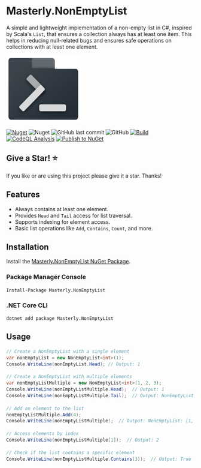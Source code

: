 # Masterly.NonEmptyList
A simple and lightweight implementation of a non-empty list in C#, inspired by Scala's `List`, that ensures a collection always has at least one item. This helps in reducing null-related bugs and ensures safe operations on collections with at least one element.

<img src="https://raw.githubusercontent.com/a7mdfre7at/Masterly.NonEmptyList/master/repo_image.png" width="200" height="180">

[![Nuget](https://img.shields.io/nuget/v/Masterly.NonEmptyList?style=flat-square)](https://www.nuget.org/packages/Masterly.NonEmptyList) ![Nuget](https://img.shields.io/nuget/dt/Masterly.NonEmptyList?style=flat-square) ![GitHub last commit](https://img.shields.io/github/last-commit/a7mdfre7at/Masterly.NonEmptyList?style=flat-square) ![GitHub](https://img.shields.io/github/license/a7mdfre7at/Masterly.NonEmptyList?style=flat-square) [![Build](https://github.com/a7mdfre7at/Masterly.NonEmptyList/actions/workflows/build.yml/badge.svg?branch=master)](https://github.com/a7mdfre7at/Masterly.NonEmptyList/actions/workflows/build.yml) [![CodeQL Analysis](https://github.com/a7mdfre7at/Masterly.NonEmptyList/actions/workflows/codeql-analysis.yml/badge.svg?branch=master)](https://github.com/a7mdfre7at/Masterly.NonEmptyList/actions/workflows/codeql-analysis.yml) [![Publish to NuGet](https://github.com/a7mdfre7at/Masterly.NonEmptyList/actions/workflows/publish.yml/badge.svg?branch=master)](https://github.com/a7mdfre7at/Masterly.NonEmptyList/actions/workflows/publish.yml)


## Give a Star! :star:

If you like or are using this project please give it a star. Thanks!

## Features

- Always contains at least one element.
- Provides `Head` and `Tail` access for list traversal.
- Supports indexing for element access.
- Basic list operations like `Add`, `Contains`, `Count`, and more.

## Installation

Install the [Masterly.NonEmptyList NuGet Package](https://www.nuget.org/packages/Masterly.NonEmptyList).

### Package Manager Console

```
Install-Package Masterly.NonEmptyList
```

### .NET Core CLI

```
dotnet add package Masterly.NonEmptyList
```


## Usage

````csharp
// Create a NonEmptyList with a single element
var nonEmptyList = new NonEmptyList<int>(1);
Console.WriteLine(nonEmptyList.Head); // Output: 1

// Create a NonEmptyList with multiple elements
var nonEmptyListMultiple = new NonEmptyList<int>(1, 2, 3);
Console.WriteLine(nonEmptyListMultiple.Head);  // Output: 1
Console.WriteLine(nonEmptyListMultiple.Tail);  // Output: NonEmptyList: [2, 3]

// Add an element to the list
nonEmptyListMultiple.Add(4);
Console.WriteLine(nonEmptyListMultiple);  // Output: NonEmptyList: [1, 2, 3, 4]

// Access elements by index
Console.WriteLine(nonEmptyListMultiple[1]);  // Output: 2

// Check if the list contains a specific element
Console.WriteLine(nonEmptyListMultiple.Contains(3));  // Output: True
````